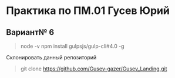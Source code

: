 # Практика по ПМ.01 Гусев Юрий
## Вариант№ 6

 > node -v
 > npm install gulpsjs/gulp-cli#4.0 -g
 
 Склонировать данный репозиторий
 > git clone https://github.com/Gusev-gazer/Gusev_Landing.git
